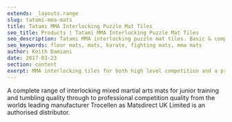 ```yaml
---
extends: _layouts.range
slug: tatami-mma-mats
title: Tatami MMA Interlocking Puzzle Mat Tiles
seo_title: Products | Tatami MMA Interlocking Puzzle Mat Tiles
seo_description: Tatami MMA interlocking puzzle mat tiles. Basic & competition 22mm, 35mm & 40/50mm tiles in various colour combinations
seo_keywords: floor mats, mats, karate, fighting mats, mma mats
author: Keith Damiani
date: 2017-03-23
section: content
exerpt: MMA interlocking tiles for both high level competition and a price sensitive quality for practice.
---
```


A complete range of interlocking mixed martial arts mats for junior training and tumbling quality through to professional competition quality from the worlds leading manufacturer Trocellen as Matsdirect UK Limited is an authorised distributor.
